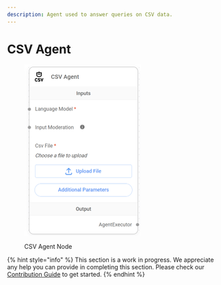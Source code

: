 ```yaml
---
description: Agent used to answer queries on CSV data.
---
```


# CSV Agent

<figure><img src="../../../.gitbook/assets/image (16) (1) (1).png" alt="" width="273"><figcaption><p>CSV Agent Node</p></figcaption></figure>

{% hint style="info" %}
This section is a work in progress. We appreciate any help you can provide in completing this section. Please check our [Contribution Guide](broken-reference) to get started.
{% endhint %}
